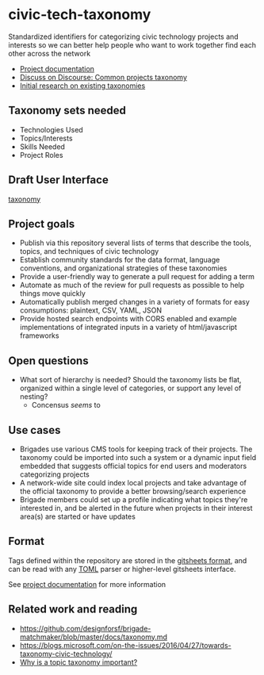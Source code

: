 # civic-tech-taxonomy

Standardized identifiers for categorizing civic technology projects and interests so we can better help people who want to work together find each other across the network

- [Project documentation](https://codeforamerica.github.io/civic-tech-taxonomy/)
- [Discuss on Discourse: Common projects taxonomy](https://discourse.codeforamerica.org/t/common-projects-taxonomy/308)
- [Initial research on existing taxonomies](https://docs.google.com/document/d/1ATKsYsXa6wdQAWv_GxR8i8yF4bmGPYeWO5jJjKZQHDQ/edit)

## Taxonomy sets needed

- Technologies Used
- Topics/Interests
- Skills Needed
- Project Roles

## Draft User Interface

[taxonomy](tools/editor-ui/taxonomy.html)

## Project goals

- Publish via this repository several lists of terms that describe the tools, topics, and techniques of civic technology
- Establish community standards for the data format, language conventions, and organizational strategies of these taxonomies
- Provide a user-friendly way to generate a pull request for adding a term
- Automate as much of the review for pull requests as possible to help things move quickly
- Automatically publish merged changes in a variety of formats for easy consumptions: plaintext, CSV, YAML, JSON
- Provide hosted search endpoints with CORS enabled and example implementations of integrated inputs in a variety of html/javascript frameworks

## Open questions

- What sort of hierarchy is needed? Should the taxonomy lists be flat, organized within a single level of categories, or support any level of nesting?
  - Concensus _seems_ to

## Use cases

- Brigades use various CMS tools for keeping track of their projects. The taxonomy could be imported into such a system or a dynamic input field embedded that suggests official topics for end users and moderators categorizing projects
- A network-wide site could index local projects and take advantage of the official taxonomy to provide a better browsing/search experience
- Brigade members could set up a profile indicating what topics they're interested in, and be alerted in the future when projects in their interest area(s) are started or have updates

## Format

Tags defined within the repository are stored in the [gitsheets format](https://docs.gitsheets.com/), and can be read with any [TOML](https://toml.io/en/) parser or higher-level gitsheets interface.

See [project documentation](https://codeforamerica.github.io/civic-tech-taxonomy/) for more information

## Related work and reading

- https://github.com/designforsf/brigade-matchmaker/blob/master/docs/taxonomy.md
- https://blogs.microsoft.com/on-the-issues/2016/04/27/towards-taxonomy-civic-technology/
- [Why is a topic taxonomy important?](https://insidegovuk.blog.gov.uk/2015/11/02/developing-a-subject-based-taxonomy-for-gov-uk/)
